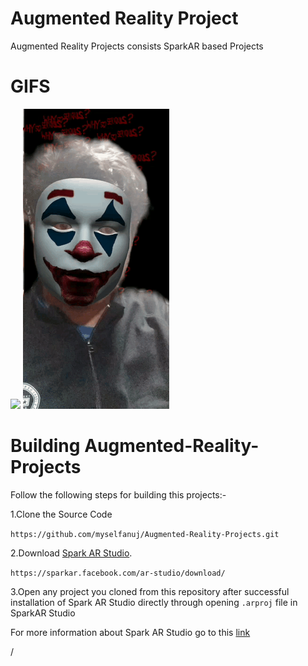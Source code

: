 
# Augmented Reality Project

Augmented Reality Projects consists SparkAR based Projects 

# GIFS
<img src="gifs/gif1.gif" tittle ="Loading..">   <img src="gifs/gif2.gif" tittle ="Loading..">


# Building  Augmented-Reality-Projects

Follow the following steps for building this projects:-

1.Clone the Source Code 
 
 `https://github.com/myselfanuj/Augmented-Reality-Projects.git`

2.Download [Spark AR Studio](https://sparkar.facebook.com/ar-studio/download/).
 
 `https://sparkar.facebook.com/ar-studio/download/`

3.Open any project you cloned from this repository after successful installation of Spark AR Studio directly through opening `.arproj` file in SparkAR Studio

For more information about Spark AR Studio go to this [link](https://sparkar.facebook.com/ar-studio/learn/documentation/guides)
 
/

